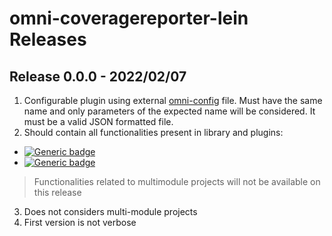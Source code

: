 # omni-coveragereporter-lein Releases

## Release 0.0.0 - 2022/02/07

1. Configurable plugin using external [omni-config](./omni-config.json) file. Must have the same name and only parameters of the expected name will be considered. It must be a valid JSON formatted file.
2. Should contain all functionalities present in library and plugins:

- [![Generic badge](https://img.shields.io/static/v1.svg?label=GitHub&message=omni-coveragereporter-maven-plugin&color=informational)](https://github.com/JEsperancinhaOrg/omni-reporter-maven-plugin)
- [![Generic badge](https://img.shields.io/static/v1.svg?label=GitHub&message=omni-reporter-commons&color=informational)](https://github.com/JEsperancinhaOrg/omni-reporter-commons)

> Functionalities related to multimodule projects will not be available on this release

3. Does not considers multi-module projects
4. First version is not verbose
